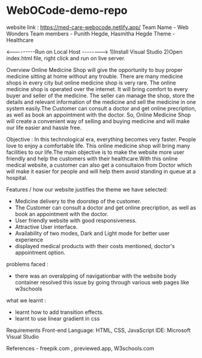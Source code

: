 # WebOCode-demo-repo

website link : https://med-care-webocode.netlify.app/
Team Name - Web Wonders
Team members - Punith Hegde, Hasmitha Hegde
Theme - Healthcare


<---------Run on Local Host -------->
1)Install Visual Studio
2)Open index.html file, right click and run on live server.



Overview 
Online Medicine Shop will give the opportunity to buy proper medicine sitting at home without any trouble. There are many medicine shops in every city but online medicine shop is very rare. The online medicine shop is operated over the internet. It will bring comfort to every buyer and seller of the medicine. The seller can manage the shop, store the details and relevant information of the medicine and sell the medicine in one system easily.The Customer can  consult a doctor and get online precription, as well as book an appointment with the doctor. So, Online Medicine Shop will create a convenient way of selling and buying medicine and will make our life easier and hassle free.


Objective :
In this technological era, everything becomes very faster. People love to enjoy a comfortable life. This online medicine shop will bring many facilities to our life.The main objective is to make the website more user friendly and help the customers with their healthcare.With this online medical website, a customer can also get a consultaion from Doctor which will make it easier for people and will help them avoid standing in queue at a hospital.

Features / how our website justifies the theme we have  selected:
- Medicine delivery to the doorstep of the customer.
- The Customer can  consult a doctor and get online precription, as well as book an appointment with the doctor.
- User friendly website with good responsiveness.
- Attractive User interface.
- Availability of two modes, Dark and Light mode for better user experience
- displayed medical products with their costs mentioned, doctor's appointment option.




problems faced :
- there was an overalpping of navigationbar with the website body container
resolved this issue by going through various web pages like w3schools

 what we learnt :
 - learnt how to add transition effects.
 - learnt to use linear gradient in css



Requirements
Front-end Language: HTML, CSS, JavaScript
IDE: Microsoft Visual Studio


References - freepik.com , previewed.app, W3schools.com
